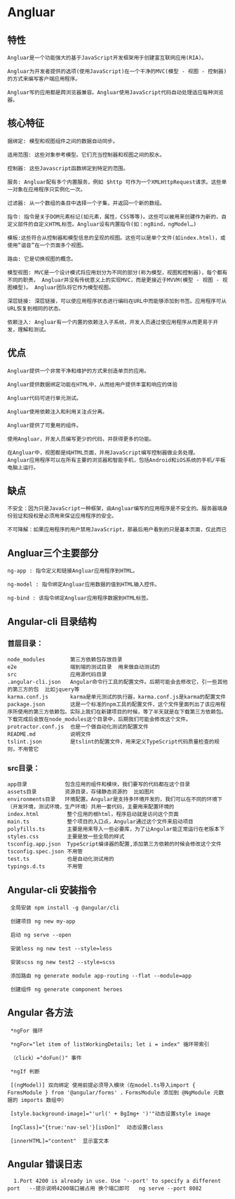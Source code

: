 # Angluar

## 特性
   
    Angluar是一个功能强大的基于JavaScript开发框架用于创建富互联网应用(RIA)。

    Angluar为开发者提供的选项(使用JavaScript)在一个干净的MVC(模型 - 视图 - 控制器)的方式来编写客户端应用程序。

    Angluar写的应用都是跨浏览器兼容。Angluar使用JavaScript代码自动处理适应每种浏览器。

## 核心特征
   
    据绑定: 模型和视图组件之间的数据自动同步。

	适用范围: 这些对象参考模型。它们充当控制器和视图之间的胶水。

	控制器: 这些Javascript函数绑定到特定的范围。

	服务: Angluar配有多个内置服务，例如 $http 可作为一个XMLHttpRequest请求。这些单一对象在应用程序只实例化一次。

	过滤器: 从一个数组的条目中选择一个子集，并返回一个新的数组。

	指令: 指令是关于DOM元素标记(如元素，属性，CSS等等)。这些可以被用来创建作为新的，自定义部件的自定义HTML标签。Angluar设有内置指令(如：ngBind，ngModel…)

	模板:这些符合从控制器和模型信息的呈现的视图。这些可以是单个文件(如index.html)，或使用“谐音”在一个页面多个视图。

	路由: 它是切换视图的概念。

	模型视图: MVC是一个设计模式将应用划分为不同的部分(称为模型，视图和控制器)，每个都有不同的职责。 Angluar并没有传统意义上的实现MVC，而是更接近于MVVM(模型 - 视图 - 视图模型)。 Angluar团队将它作为模型视图。

	深层链接: 深层链接，可以使应用程序状态进行编码在URL中而能够添加到书签。应用程序可从URL恢复到相同的状态。

	依赖注入: Angluar有一个内置的依赖注入子系统，开发人员通过使应用程序从而更易于开发，理解和测试。


## 优点

	Angluar提供一个非常干净和维护的方式来创造单页的应用。

	Angluar提供数据绑定功能在HTML中，从而给用户提供丰富和响应的体验

	Angluar代码可进行单元测试。

	Angluar使用依赖注入和利用关注点分离。

	Angluar提供了可重用的组件。

	使用Angluar，开发人员编写更少的代码，并获得更多的功能。

	在Angluar中，视图都是纯HTML页面，并用JavaScript编写控制器做业务处理。 
	Angluar应用程序可以在所有主要的浏览器和智能手机，包括Android和iOS系统的手机/平板电脑上运行。

## 缺点

	不安全：因为只是JavaScript一种框架，由Angluar编写的应用程序是不安全的。服务器端身份验证和授权是必须用来保证应用程序的安全。

	不可降解：如果应用程序的用户禁用JavaScript，那最后用户看到的只是基本页面，仅此而已

## Angluar三个主要部分

	ng-app : 指令定义和链接Angluar应用程序到HTML。

	ng-model : 指令绑定Angluar应用数据的值到HTML输入控件。

	ng-bind : 该指令绑定Angluar应用程序数据到HTML标签。



## Angular-cli 目录结构

 ### 首层目录：

	node_modules        第三方依赖包存放目录
	e2e                 端到端的测试目录  用来做自动测试的
	src                 应用源代码目录 
	.angular-cli.json   Angular命令行工具的配置文件。后期可能会去修改它，引一些其他的第三方的包  比如jquery等
	karma.conf.js       karma是单元测试的执行器，karma.conf.js是karma的配置文件
	package.json        这是一个标准的npm工具的配置文件，这个文件里面列出了该应用程序所使用的第三方依赖包。实际上我们在新建项目的时候，等了半天就是在下载第三方依赖包。下载完成后会放在node_modules这个目录中，后期我们可能会修改这个文件。
	protractor.conf.js  也是一个做自动化测试的配置文件
	README.md           说明文件
	tslint.json         是tslint的配置文件，用来定义TypeScript代码质量检查的规则，不用管它

 ### src目录：

	app目录            包含应用的组件和模块，我们要写的代码都在这个目录
	assets目录         资源目录，存储静态资源的  比如图片
	environments目录   环境配置。Angular是支持多环境开发的，我们可以在不同的环境下（开发环境，测试环境，生产环境）共用一套代码，主要用来配置环境的
	index.html         整个应用的根html，程序启动就是访问这个页面
	main.ts            整个项目的入口点，Angular通过这个文件来启动项目
	polyfills.ts       主要是用来导入一些必要库，为了让Angular能正常运行在老版本下
	styles.css         主要是放一些全局的样式
	tsconfig.app.json  TypeScript编译器的配置,添加第三方依赖的时候会修改这个文件
	tsconfig.spec.json 不用管
	test.ts            也是自动化测试用的
	typings.d.ts       不用管

 
## Angular-cli 安装指令

     全局安装 npm install -g @angular/cli
	 
     创建项目 ng new my-app
	 
     启动 ng serve --open
	 
	 安装less ng new test --style=less
	 
	 安装scss ng new test2 --style=scss
	 
	 添加路由 ng generate module app-routing --flat --module=app
	 
	 创建组件 ng generate component heroes
	 

	 
## Angular 各方法

     *ngFor 循环 
	 
	 *ngFor="let item of listWorkingDetails; let i = index" 循环带索引
	 
	 （click）="doFun()" 事件
	 
	 *ngIf 判断
	 
	 [(ngModel)] 双向绑定 使用前提必须导入模块（在model.ts导入import { FormsModule } from '@angular/forms' ，FormsModule 添加到 @NgModule 元数据的 imports 数组中）
	 
	 [style.background-image]="'url(' + BgImg+ ')'"动态设置style image
	 
	 [ngClass]="{true:'nav-sel'}[isDon]"  动态设置class
	 
	 [innerHTML]="content"  显示富文本
## Angular 错误日志
      1.Port 4200 is already in use. Use '--port' to specify a different port   --提示说明4200端口被占用 换个端口即可   ng serve --port 8082








	 
	 